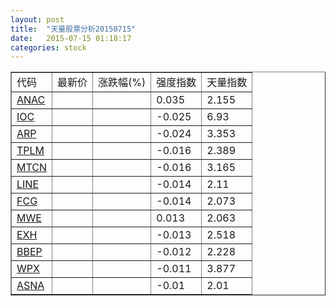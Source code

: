 ```yaml
---
layout: post
title:  "天量股票分析20150715"
date:   2015-07-15 01:18:17
categories: stock
---
```

<script type="text/javascript">
var stockList = []
stockList.push('gb_anac');
stockList.push('gb_ioc');
stockList.push('gb_arp');
stockList.push('gb_tplm');
stockList.push('gb_mtcn');
stockList.push('gb_line');
stockList.push('gb_fcg');
stockList.push('gb_mwe');
stockList.push('gb_exh');
stockList.push('gb_bbep');
stockList.push('gb_wpx');
stockList.push('gb_asna');
</script>

<table border="1">
 <tr>
  <td>代码</td>
  <td>最新价</td>
  <td>涨跌幅(%)</td>
 <td>强度指数</td>
 <td>天量指数</td>
</tr>
  <tr id="anac"><td><a href="http://stock.finance.sina.com.cn/usstock/quotes/ANAC.html" target="_blank">ANAC</a></td><td></td><td></td><td>0.035</td><td>2.155</td></tr>
  <tr id="ioc"><td><a href="http://stock.finance.sina.com.cn/usstock/quotes/IOC.html" target="_blank">IOC</a></td><td></td><td></td><td>-0.025</td><td>6.93</td></tr>
  <tr id="arp"><td><a href="http://stock.finance.sina.com.cn/usstock/quotes/ARP.html" target="_blank">ARP</a></td><td></td><td></td><td>-0.024</td><td>3.353</td></tr>
  <tr id="tplm"><td><a href="http://stock.finance.sina.com.cn/usstock/quotes/TPLM.html" target="_blank">TPLM</a></td><td></td><td></td><td>-0.016</td><td>2.389</td></tr>
  <tr id="mtcn"><td><a href="http://stock.finance.sina.com.cn/usstock/quotes/MTCN.html" target="_blank">MTCN</a></td><td></td><td></td><td>-0.016</td><td>3.165</td></tr>
  <tr id="line"><td><a href="http://stock.finance.sina.com.cn/usstock/quotes/LINE.html" target="_blank">LINE</a></td><td></td><td></td><td>-0.014</td><td>2.11</td></tr>
  <tr id="fcg"><td><a href="http://stock.finance.sina.com.cn/usstock/quotes/FCG.html" target="_blank">FCG</a></td><td></td><td></td><td>-0.014</td><td>2.073</td></tr>
  <tr id="mwe"><td><a href="http://stock.finance.sina.com.cn/usstock/quotes/MWE.html" target="_blank">MWE</a></td><td></td><td></td><td>0.013</td><td>2.063</td></tr>
  <tr id="exh"><td><a href="http://stock.finance.sina.com.cn/usstock/quotes/EXH.html" target="_blank">EXH</a></td><td></td><td></td><td>-0.013</td><td>2.518</td></tr>
  <tr id="bbep"><td><a href="http://stock.finance.sina.com.cn/usstock/quotes/BBEP.html" target="_blank">BBEP</a></td><td></td><td></td><td>-0.012</td><td>2.228</td></tr>
  <tr id="wpx"><td><a href="http://stock.finance.sina.com.cn/usstock/quotes/WPX.html" target="_blank">WPX</a></td><td></td><td></td><td>-0.011</td><td>3.877</td></tr>
  <tr id="asna"><td><a href="http://stock.finance.sina.com.cn/usstock/quotes/ASNA.html" target="_blank">ASNA</a></td><td></td><td></td><td>-0.01</td><td>2.01</td></tr>
</table>
